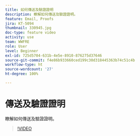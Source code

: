 ```yaml
---
title: 如何傳送及驗證證明
description: 瞭解如何傳送及驗證證明。
feature: Email, Proofs
jira: KT-5094
thumbnail: 330945.jpg
doc-type: feature video
activity: use
team: WWFRE
role: User
level: Beginner
exl-id: 725d5704-631b-4e5e-8910-876275d37646
source-git-commit: f4e86b933660ced199c30d318445363b74c51c4b
workflow-type: ht
source-wordcount: '27'
ht-degree: 100%

---
```


# 傳送及驗證證明

瞭解如何傳送及驗證證明。

>[!VIDEO](https://video.tv.adobe.com/v/330945)
